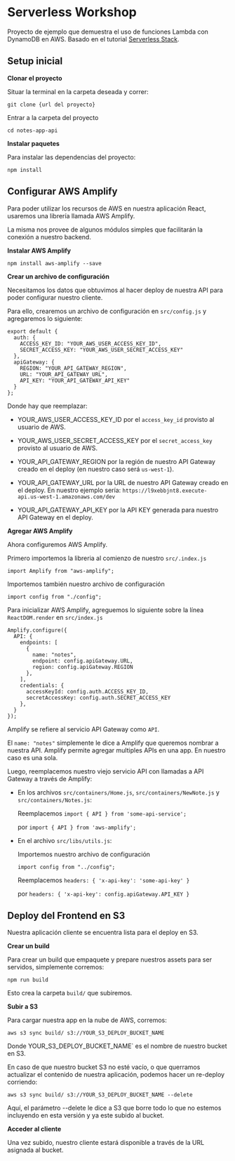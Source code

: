 # Serverless Workshop

Proyecto de ejemplo que demuestra el uso de funciones Lambda con DynamoDB en AWS. Basado en el tutorial [Serverless Stack](http://serverless-stack.com).

## Setup inicial

  **Clonar el proyecto**

  Situar la terminal en la carpeta deseada y correr:

  `git clone {url del proyecto}`

  Entrar a la carpeta del proyecto

  `cd notes-app-api`

 **Instalar paquetes**

   Para instalar las dependencias del proyecto:

  `npm install`


## Configurar AWS Amplify

  Para poder utilizar los recursos de AWS en nuestra aplicación React, usaremos una librería llamada AWS Amplify.

  La misma nos provee de algunos módulos simples que facilitarán la conexión a nuestro backend.

  **Instalar AWS Amplify**

  `npm install aws-amplify --save`

  **Crear un archivo de configuración**

  Necesitamos los datos que obtuvimos al hacer deploy de nuestra API para poder configurar nuestro cliente.

  Para ello, crearemos un archivo de configuración en `src/config.js` y agregaremos lo siguiente:

  ```
  export default {
    auth: {
      ACCESS_KEY_ID: "YOUR_AWS_USER_ACCESS_KEY_ID",
      SECRET_ACCESS_KEY: "YOUR_AWS_USER_SECRET_ACCESS_KEY"
    },
    apiGateway: {
      REGION: "YOUR_API_GATEWAY_REGION",
      URL: "YOUR_API_GATEWAY_URL",
      API_KEY: "YOUR_API_GATEWAY_API_KEY"
    }
  };
  ```
  
  Donde hay que reemplazar:

  - YOUR_AWS_USER_ACCESS_KEY_ID por el `access_key_id` provisto al usuario de AWS.

  - YOUR_AWS_USER_SECRET_ACCESS_KEY por el `secret_access_key` provisto al usuario de AWS.

  - YOUR_API_GATEWAY_REGION por la región de nuestro API Gateway creado en el deploy (en nuestro caso será `us-west-1`).

  - YOUR_API_GATEWAY_URL por la URL de nuestro API Gateway creado en el deploy. En nuestro ejemplo sería: `https://l9xebbjnt8.execute-api.us-west-1.amazonaws.com/dev`

  - YOUR_API_GATEWAY_API_KEY por la API KEY generada para nuestro API Gateway en el deploy.

  **Agregar AWS Amplify**

  Ahora configuremos AWS Amplify.

  Primero importemos la libreria al comienzo de nuestro `src/.index.js`

  `import Amplify from "aws-amplify";`

  Importemos también nuestro archivo de configuración

  `import config from "./config";`

  Para inicializar AWS Amplify, agreguemos lo siguiente sobre la línea `ReactDOM.render` en `src/index.js`

  ```
  Amplify.configure({
    API: {
      endpoints: [
        {
          name: "notes",
          endpoint: config.apiGateway.URL,
          region: config.apiGateway.REGION
        },
      ],
      credentials: {
        accessKeyId: config.auth.ACCESS_KEY_ID,
        secretAccessKey: config.auth.SECRET_ACCESS_KEY
      },
    }
  });
  ```

  Amplify se refiere al servicio API Gateway como `API`.

  El `name: "notes"` simplemente le dice a Amplify que queremos nombrar a nuestra API. Amplify permite agregar multiples APIs en una app. En nuestro caso es una sola.

  Luego, reemplacemos nuestro viejo servicio API con llamadas a API Gateway a través de Amplify:

  - En los archivos `src/containers/Home.js`, `src/containers/NewNote.js` y `src/containers/Notes.js`:

    Reemplacemos `import { API } from 'some-api-service';` 
    
    por `import { API } from 'aws-amplify';`

  - En el archivo `src/libs/utils.js`:

    Importemos nuestro archivo de configuración

    `import config from "../config";`

    Reemplacemos `headers: { 'x-api-key': 'some-api-key' }` 
    
    por `headers: { 'x-api-key': config.apiGateway.API_KEY }`


## Deploy del Frontend en S3
  
  Nuestra aplicación cliente se encuentra lista para el deploy en S3.

  **Crear un build**

  Para crear un build que empaquete y prepare nuestros assets para ser servidos, simplemente corremos:

  `npm run build`

  Esto crea la carpeta `build/` que subiremos.

  **Subir a S3**
  
  Para cargar nuestra app en la nube de AWS, corremos:

  `aws s3 sync build/ s3://YOUR_S3_DEPLOY_BUCKET_NAME`

  Donde YOUR_S3_DEPLOY_BUCKET_NAME` es el nombre de nuestro bucket en S3.

  En caso de que nuestro bucket S3 no esté vacío, o que querramos actualizar el contenido de nuestra aplicación, podemos hacer un re-deploy corriendo:

  `aws s3 sync build/ s3://YOUR_S3_DEPLOY_BUCKET_NAME --delete`

  Aquí, el parámetro --delete le dice a S3 que borre todo lo que no estemos incluyendo en esta versión y ya este subido al bucket.

  **Acceder al cliente**

  Una vez subido, nuestro cliente estará disponible a través de la URL asignada al bucket.
